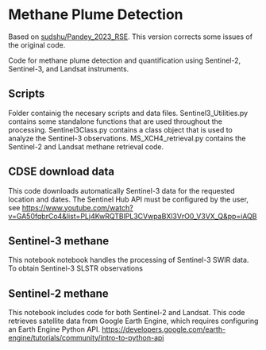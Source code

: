 # Methane Plume Detection 
Based on [sudshu/Pandey_2023_RSE](https://github.com/sudshu/Pandey_2023_RSE). This version corrects some issues of the original code.

Code for methane plume detection and quantification using Sentinel-2, Sentinel-3, and Landsat instruments.

## Scripts
Folder containig the necesary scripts and data files. Sentinel3_Utilities.py contains some standalone functions that are used throughout the processing. Sentinel3Class.py contains a class object that is used to analyze the Sentinel-3 observations. MS_XCH4_retrieval.py contains the Sentinel-2 and Landsat methane retrieval code.

## CDSE download data
This code downloads automatically Sentinel-3 data for the requested location and dates. The Sentinel Hub API must be configured by the user, see https://www.youtube.com/watch?v=GA50fqbrCo4&list=PLj4KwRQTBlPL3CVwpaBXl3VrO0_V3VX_Q&pp=iAQB

## Sentinel-3 methane
This notebook notebook handles the processing of Sentinel-3 SWIR data. To obtain Sentinel-3 SLSTR observations

## Sentinel-2 methane
This notebook includes code for both Sentinel-2 and Landsat. This code retrieves satellite data from Google Earth Engine, which requires configuring an Earth Engine Python API.
https://developers.google.com/earth-engine/tutorials/community/intro-to-python-api
